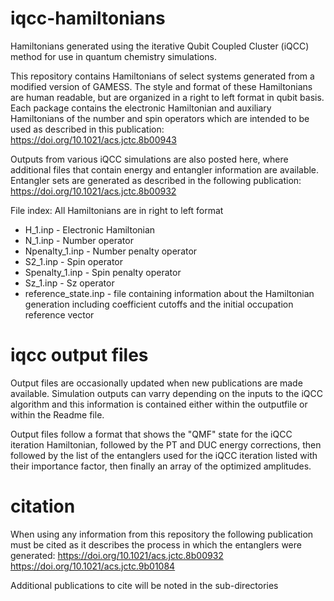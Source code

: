 # iqcc-hamiltonians
Hamiltonians generated using the iterative Qubit Coupled Cluster (iQCC) method for use in quantum chemistry simulations.


This repository contains Hamiltonians of select systems generated from a modified version of GAMESS. The style and format of these Hamiltonians are human readable, but are organized in a right to left format in qubit basis. Each package contains the electronic Hamiltonian and auxiliary Hamiltonians of the number and spin operators which are intended to be used as described in this publication: https://doi.org/10.1021/acs.jctc.8b00943

Outputs from various iQCC simulations are also posted here, where additional files that contain energy and entangler information are available. Entangler sets are generated as described in the following publication: https://doi.org/10.1021/acs.jctc.8b00932


File index: All Hamiltonians are in right to left format

- H_1.inp - Electronic Hamiltonian
- N_1.inp - Number operator
- Npenalty_1.inp - Number penalty operator
- S2_1.inp - Spin operator
- Spenalty_1.inp - Spin penalty operator
- Sz_1.inp - Sz operator
- reference_state.inp - file containing information about the Hamiltonian generation including coefficient cutoffs and the initial occupation reference vector

# iqcc output files

Output files are occasionally updated when new publications are made available. Simulation outputs can varry depending on the inputs to the iQCC algorithm and this information is contained either within the outputfile or within the Readme file. 

Output files follow a format that shows the "QMF" state for the iQCC iteration Hamiltonian, followed by the PT and DUC energy corrections, then followed by the list of the entanglers used for the iQCC iteration listed with their importance factor, then finally an array of the optimized amplitudes. 

# citation
When using any information from this repository the following publication must be cited as it describes the process in which the entanglers were generated:
https://doi.org/10.1021/acs.jctc.8b00932 
https://doi.org/10.1021/acs.jctc.9b01084

Additional publications to cite will be noted in the sub-directories
